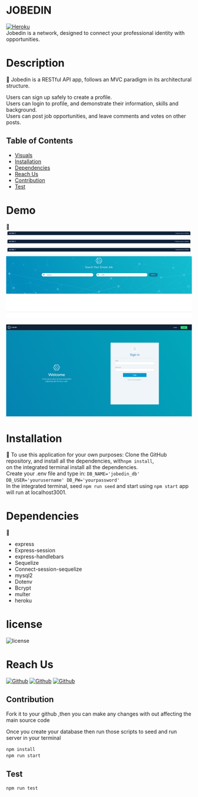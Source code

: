 # JOBEDIN

[![Heroku](https://img.shields.io/badge/Deployed_App-Heroku-52A55D.svg)](https://)  
Jobedin is a network, designed to connect your professional identity with opportunities.

# Description

:dart: Jobedin is a RESTful API app, follows an MVC paradigm in its architectural structure.

Users can sign up safely to create a profile.  
Users can login to profile, and demonstrate their information, skills and background.  
Users can post job opportunities, and leave comments and votes on other posts.

## Table of Contents

- [Visuals](#Demo)
- [Installation](#Installation)
- [Dependencies](#Dependencies)
- [Reach Us](#Reach-Us)
- [Contribution](#Contribution)
- [Test](#Test)

# Demo
:movie_camera:     
![homepage](/uploads/home.png)

![login](/uploads/login.png)

# Installation

:floppy_disk: To use this application for your own purposes: Clone the GitHub repository, and install all the dependencies, with`npm install`, </br>
on the integrated terminal install all the dependencies. </br>
Create your .env file and type in: `DB_NAME='jobedin_db' DB_USER='yourusername' DB_PW='yourpassword'` </br>
In the integrated terminal, seed `npm run seed` and start using `npm start` app will run at localhost3001. </br>

# Dependencies

:pushpin:

- express
- Express-session
- express-handlebars
- Sequelize
- Connect-session-sequelize
- mysql2
- Dotenv
- Bcrypt
- multer
- heroku

# license

![license](https://img.shields.io/badge/License-MIT-blue)

# Reach Us

[![Github](https://img.shields.io/badge/Github-Torabis-52A55D.svg)](https://github.com/Torabis)
[![Github](https://img.shields.io/badge/Github-rongbangye-52A55D.svg)](https://github.com/rongbangye)
[![Github](https://img.shields.io/badge/Github-solomonmeresa-52A55D.svg)](https://github.com/solomonmeresa)

## Contribution

Fork it to your github ,then you can make any changes with out affecting the main source code

Once you create your database then run those scripts to seed and run server in your terminal

```javascript
npm install
npm run start
```

## Test

```javascript
npm run test
```

<!-- MySQL Schema:

users
 - id *
 - email *
 - username *
 - password *
 - profile_pic *
 - type *


job_posts
- id *
- title *
- description *
- post_url *
- keywords *
- user_id *
- created_at
- updated_at


comments
- id *
- comment_text *
- user_id *
- post_id *
- created_at
- updated_at

likes
- id
- user_id
- post_id

profile
- id *
- firstname
- lastname
- skills *
- education *
- experience *
- industry
- interest
- user_id
-->
